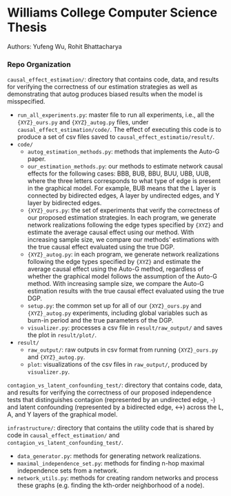 # Williams College Computer Science Thesis

Authors: Yufeng Wu, Rohit Bhattacharya

### Repo Organization
`causal_effect_estimation/`: directory that contains code, data, and results
for verifying the correctness of our estimation strategies as well as demonstrating that autog produces biased results when the model is misspecified.
- `run_all_experiments.py`: master file to run all experiments, i.e., all the `{XYZ}_ours.py` and `{XYZ}_autog.py` files, under `causal_effect_estimation/code/`. The effect of executing this code is to produce a set of csv files saved to `causal_effect_estimatio/result/`. 
- `code/`
    - `autog_estimation_methods.py`: methods that implements the Auto-G paper. 
    - `our_estimation_methods.py`: our methods to estimate network causal effects for the following cases: BBB, BUB, BBU, BUU, UBB, UUB, where the three letters corresponds to what type of edge is present in the graphical model. For example, BUB means that the L layer is connected by bidirected edges, A layer by undirected edges, and Y layer by bidirected edges.  
    - `{XYZ}_ours.py`: the set of experiments that verify the correctness of our proposed estimation strategies. In each program, we generate network realizations following the edge types specified by `{XYZ}` and estimate the average causal effect using our method. With increasing sample size, we compare our methods' estimations with the true causal effect evaluated using the true DGP.
    - `{XYZ}_autog.py`: in each program, we generate network realizations following the edge types specified by `{XYZ}` and estimate the average causal effect using the Auto-G method, regardless of whether the graphical model follows the assumption of the Auto-G method. With increasing sample size, we compare the Auto-G estimation results with the true causal effect evaluated using the true DGP. 
    - `setup.py`: the common set up for all of our `{XYZ}_ours.py` and `{XYZ}_autog.py` experiments, including global variables such as burn-in period and the true parameters of the DGP.
    - `visualizer.py`: processes a csv file in `result/raw_output/` and saves the plot in `result/plot/`.
- `result/`
    - `raw_output/`: raw outputs in csv format from running `{XYZ}_ours.py` and `{XYZ}_autog.py`.
    - `plot`: visualizations of the csv files in `raw_output/`, produced by `visualizer.py`.

`contagion_vs_latent_confounding_test/`: directory that contains code, data, and results for verifying the correctness of our proposed independence tests that distinguishes contagion (represented by an undirected edge, -) and latent confounding (represented by a bidirected edge, <->) across the L, A, and Y layers of the graphical model.

`infrastructure/`: directory that contains the utility code that is shared by code in `causal_effect_estimation/` and `contagion_vs_latent_confounding_test/`.
-   `data_generator.py`: methods for generating network realizations.
-   `maximal_independence_set.py`: methods for finding n-hop maximal independence sets from a network. 
-   `network_utils.py`: methods for creating random networks and process these graphs (e.g. finding the kth-order neighborhood of a node). 
